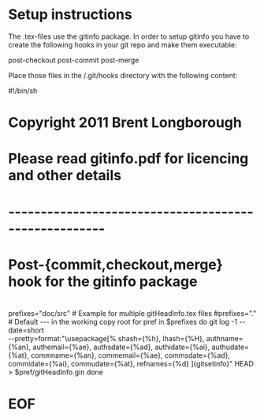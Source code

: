 Setup instructions
==================

The .tex-files use the gitinfo package. In order to setup gitinfo you have to create the following hooks in your git repo and make them executable:

post-checkout
post-commit
post-merge

Place those files in the <repodir>/.git/hooks directory with the following content:

#!/bin/sh
# Copyright 2011 Brent Longborough
# Please read gitinfo.pdf for licencing and other details
# -----------------------------------------------------
# Post-{commit,checkout,merge} hook for the gitinfo package
#
prefixes="doc/src"    # Example for multiple gitHeadInfo.tex files
#prefixes="."              # Default --- in the working copy root
for pref in $prefixes
        do
        git log -1 --date=short \
        --pretty=format:"\usepackage[%
                shash={%h},
                lhash={%H},
                authname={%an},
                authemail={%ae},
                authsdate={%ad},
                authidate={%ai},
                authudate={%at},
                commname={%an},
                commemail={%ae},
                commsdate={%ad},
                commidate={%ai},
                commudate={%at},
                refnames={%d}
        ]{gitsetinfo}" HEAD > $pref/gitHeadInfo.gin
        done
# EOF
